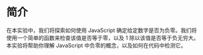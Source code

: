 # 简介

在本实验中，我们将探索如何使用 JavaScript 确定给定数字是否为负零。我们将使用一个简单的函数来检查该值是否等于零，以及 1 除以该值是否等于负无穷大。本实验将帮助你理解 JavaScript 中负零的概念，以及如何在代码中检测它。

